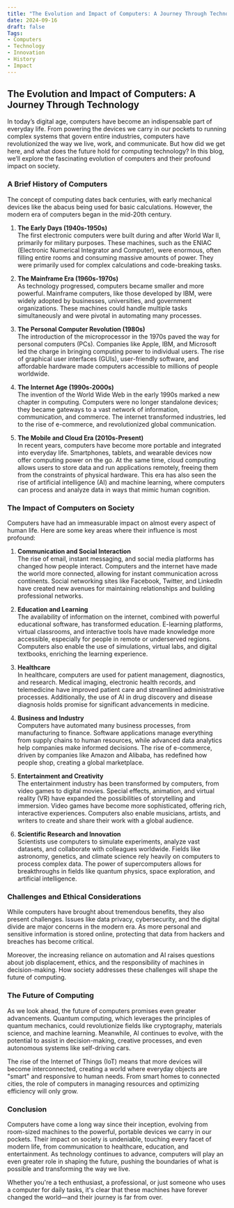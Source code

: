 ```yaml
---
title: "The Evolution and Impact of Computers: A Journey Through Technology"
date: 2024-09-16
draft: false
Tags:
- Computers
- Technology
- Innovation
- History
- Impact
---
```

## **The Evolution and Impact of Computers: A Journey Through Technology**

In today’s digital age, computers have become an indispensable part of everyday life. From powering the devices we carry in our pockets to running complex systems that govern entire industries, computers have revolutionized the way we live, work, and communicate. But how did we get here, and what does the future hold for computing technology? In this blog, we’ll explore the fascinating evolution of computers and their profound impact on society.

### **A Brief History of Computers**

The concept of computing dates back centuries, with early mechanical devices like the abacus being used for basic calculations. However, the modern era of computers began in the mid-20th century.

1. **The Early Days (1940s-1950s)**  
   The first electronic computers were built during and after World War II, primarily for military purposes. These machines, such as the ENIAC (Electronic Numerical Integrator and Computer), were enormous, often filling entire rooms and consuming massive amounts of power. They were primarily used for complex calculations and code-breaking tasks.

2. **The Mainframe Era (1960s-1970s)**  
   As technology progressed, computers became smaller and more powerful. Mainframe computers, like those developed by IBM, were widely adopted by businesses, universities, and government organizations. These machines could handle multiple tasks simultaneously and were pivotal in automating many processes.

3. **The Personal Computer Revolution (1980s)**  
   The introduction of the microprocessor in the 1970s paved the way for personal computers (PCs). Companies like Apple, IBM, and Microsoft led the charge in bringing computing power to individual users. The rise of graphical user interfaces (GUIs), user-friendly software, and affordable hardware made computers accessible to millions of people worldwide.

4. **The Internet Age (1990s-2000s)**  
   The invention of the World Wide Web in the early 1990s marked a new chapter in computing. Computers were no longer standalone devices; they became gateways to a vast network of information, communication, and commerce. The internet transformed industries, led to the rise of e-commerce, and revolutionized global communication.

5. **The Mobile and Cloud Era (2010s-Present)**  
   In recent years, computers have become more portable and integrated into everyday life. Smartphones, tablets, and wearable devices now offer computing power on the go. At the same time, cloud computing allows users to store data and run applications remotely, freeing them from the constraints of physical hardware. This era has also seen the rise of artificial intelligence (AI) and machine learning, where computers can process and analyze data in ways that mimic human cognition.

### **The Impact of Computers on Society**

Computers have had an immeasurable impact on almost every aspect of human life. Here are some key areas where their influence is most profound:

1. **Communication and Social Interaction**  
   The rise of email, instant messaging, and social media platforms has changed how people interact. Computers and the internet have made the world more connected, allowing for instant communication across continents. Social networking sites like Facebook, Twitter, and LinkedIn have created new avenues for maintaining relationships and building professional networks.

2. **Education and Learning**  
   The availability of information on the internet, combined with powerful educational software, has transformed education. E-learning platforms, virtual classrooms, and interactive tools have made knowledge more accessible, especially for people in remote or underserved regions. Computers also enable the use of simulations, virtual labs, and digital textbooks, enriching the learning experience.

3. **Healthcare**  
   In healthcare, computers are used for patient management, diagnostics, and research. Medical imaging, electronic health records, and telemedicine have improved patient care and streamlined administrative processes. Additionally, the use of AI in drug discovery and disease diagnosis holds promise for significant advancements in medicine.

4. **Business and Industry**  
   Computers have automated many business processes, from manufacturing to finance. Software applications manage everything from supply chains to human resources, while advanced data analytics help companies make informed decisions. The rise of e-commerce, driven by companies like Amazon and Alibaba, has redefined how people shop, creating a global marketplace.

5. **Entertainment and Creativity**  
   The entertainment industry has been transformed by computers, from video games to digital movies. Special effects, animation, and virtual reality (VR) have expanded the possibilities of storytelling and immersion. Video games have become more sophisticated, offering rich, interactive experiences. Computers also enable musicians, artists, and writers to create and share their work with a global audience.

6. **Scientific Research and Innovation**  
   Scientists use computers to simulate experiments, analyze vast datasets, and collaborate with colleagues worldwide. Fields like astronomy, genetics, and climate science rely heavily on computers to process complex data. The power of supercomputers allows for breakthroughs in fields like quantum physics, space exploration, and artificial intelligence.

### **Challenges and Ethical Considerations**

While computers have brought about tremendous benefits, they also present challenges. Issues like data privacy, cybersecurity, and the digital divide are major concerns in the modern era. As more personal and sensitive information is stored online, protecting that data from hackers and breaches has become critical.

Moreover, the increasing reliance on automation and AI raises questions about job displacement, ethics, and the responsibility of machines in decision-making. How society addresses these challenges will shape the future of computing.

### **The Future of Computing**

As we look ahead, the future of computers promises even greater advancements. Quantum computing, which leverages the principles of quantum mechanics, could revolutionize fields like cryptography, materials science, and machine learning. Meanwhile, AI continues to evolve, with the potential to assist in decision-making, creative processes, and even autonomous systems like self-driving cars.

The rise of the Internet of Things (IoT) means that more devices will become interconnected, creating a world where everyday objects are "smart" and responsive to human needs. From smart homes to connected cities, the role of computers in managing resources and optimizing efficiency will only grow.

### **Conclusion**

Computers have come a long way since their inception, evolving from room-sized machines to the powerful, portable devices we carry in our pockets. Their impact on society is undeniable, touching every facet of modern life, from communication to healthcare, education, and entertainment. As technology continues to advance, computers will play an even greater role in shaping the future, pushing the boundaries of what is possible and transforming the way we live.

Whether you're a tech enthusiast, a professional, or just someone who uses a computer for daily tasks, it's clear that these machines have forever changed the world—and their journey is far from over.